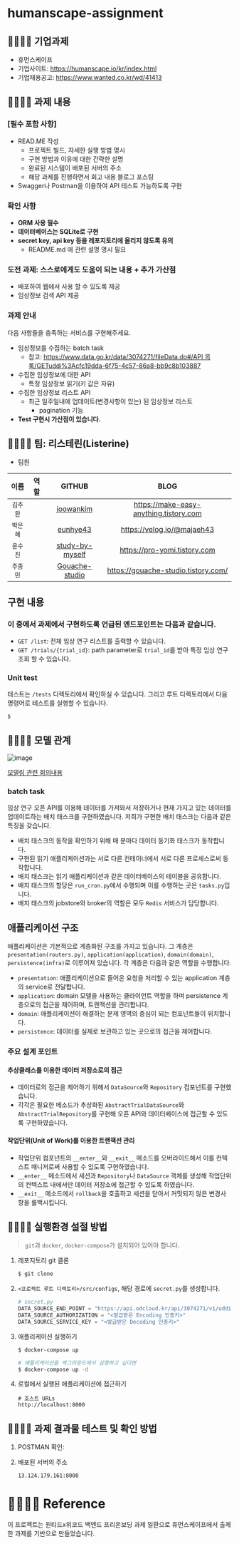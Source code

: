 # humanscape-assignment

## 👨‍👨‍👧‍👦 기업과제
- 휴먼스케이프
- 기업사이트: https://humanscape.io/kr/index.html
- 기업채용공고: https://www.wanted.co.kr/wd/41413

## 👨‍👨‍👧‍👦 과제 내용

### **[필수 포함 사항]**

- READ.ME 작성
    - 프로젝트 빌드, 자세한 실행 방법 명시
    - 구현 방법과 이유에 대한 간략한 설명
    - 완료된 시스템이 배포된 서버의 주소
    - 해당 과제를 진행하면서 회고 내용 블로그 포스팅
- Swagger나 Postman을 이용하여 API 테스트 가능하도록 구현

### 확인 사항

- **ORM 사용 필수**
- **데이터베이스는 SQLite로 구현**
- **secret key, api key 등을 레포지토리에 올리지 않도록 유의**
    - README.md 에 관련 설명 명시 필요

### 도전 과제: 스스로에게도 도움이 되는 내용 + 추가 가산점

- 배포하여 웹에서 사용 할 수 있도록 제공
- 임상정보 검색 API 제공

### 과제 안내

다음 사항들을 충족하는 서비스를 구현해주세요.

- 임상정보를 수집하는 batch task
    - 참고: [https://www.data.go.kr/data/3074271/fileData.do#/API 목록/GETuddi%3Acfc19dda-6f75-4c57-86a8-bb9c8b103887](https://www.data.go.kr/data/3074271/fileData.do#/API%20%EB%AA%A9%EB%A1%9D/GETuddi%3Acfc19dda-6f75-4c57-86a8-bb9c8b103887)
- 수집한 임상정보에 대한 API
    - 특정 임상정보 읽기(키 값은 자유)
- 수집한 임상정보 리스트 API
    - 최근 일주일내에 업데이트(변경사항이 있는) 된 임상정보 리스트
        - pagination 기능
- **Test 구현시 가산점이 있습니다.**

## 👨‍👨‍👧‍👦 팀: 리스테린(Listerine)

* 팀원

| 이름 | 역할 | GITHUB | BLOG |
| :---: | :---: | :---: | :---: |
| `김주완` |  | [joowankim](https://github.com/joowankim) | https://make-easy-anything.tistory.com |
| `박은혜` |  | [eunhye43](https://github.com/eunhye43) | https://velog.io/@majaeh43 |
| `윤수진` |  | [study-by-myself](https://github.com/study-by-myself)| https://pro-yomi.tistory.com |
| `주종민` |  | [Gouache-studio](https://github.com/Gouache-studio) | https://gouache-studio.tistory.com/ |

## 구현 내용

### 이 중에서 과제에서 구현하도록 언급된 엔드포인트는 다음과 같습니다.

- `GET /list`: 전체 임상 연구 리스트를 출력할 수 있습니다. 
- `GET /trials/{trial_id}`: path parameter로 `trial_id`를 받아 특정 임상 연구 조회 할 수 있습니다.

### Unit test

테스트는 `/tests` 디렉토리에서 확인하실 수 있습니다. 그리고 루트 디렉토리에서 다음 명령어로 테스트를 실행할 수 있습니다.

```commandline
$ 
```

## 👨‍👨‍👧‍👦 모델 관계

![image](https://user-images.githubusercontent.com/32446834/141780326-f5aa1c00-d417-4452-aeef-a6c2f2ca6fdb.png)

[모델링 관련 회의내용](https://github.com/Pre-Onboarding-Listerine/humanscape-assignment.wiki.git)

### batch task

임상 연구 오픈 API를 이용해 데이터를 가져와서 저장하거나 현재 가지고 있는 데이터를 업데이트하는 배치 태스크를 구현하였습니다.
저희가 구현한 배치 태스크는 다음과 같은 특징을 갖습니다.

- 배치 태스크의 동작을 확인하기 위해 매 분마다 데이터 동기화 태스크가 동작합니다.
- 구현된 읽기 애플리케이션과는 서로 다른 컨테이너에서 서로 다른 프로세스로써 동작합니다.
- 배치 태스크는 읽기 애플리케이션과 같은 데이터베이스의 테이블을 공유합니다.
- 배치 태스크의 할당은 `run_cron.py`에서 수행되며 이를 수행하는 곳은 `tasks.py`입니다.
- 배치 태스크의 jobstore와 broker의 역할은 모두 `Redis` 서비스가 담당합니다.

## 애플리케이션 구조

애플리케이션은 기본적으로 계층화된 구조를 가지고 있습니다. 그 계층은 `presentation(routers.py)`, `application(application)`, `domain(domain)`, `persistence(infra)`로 이루어져 있습니다.
각 계층은 다음과 같은 역할을 수행합니다.

- `presentation`: 애플리케이션으로 들어온 요청을 처리할 수 있는 application 계층의 service로 전달합니다.
- `application`: domain 모델을 사용하는 클라이언트 역할을 하며 persistence 계층으로의 접근을 제어하며, 트랜잭션을 관리합니다.
- `domain`: 애플리케이션이 해결하는 문제 영역의 중심이 되는 컴포넌트들이 위치합니다.
- `persistence`: 데이터를 실제로 보관하고 있는 곳으로의 접근을 제어합니다.

### 주요 설계 포인트

#### 추상클래스를 이용한 데이터 저장소로의 접근

- 데이터로의 접근을 제어하기 위해서 `DataSource`와 `Repository` 컴포넌트를 구현했습니다.
-  각각은 필요한 메소드가 추상화된 `AbstractTrialDataSource`와 `AbstractTrialRepository`를 구현해 오픈 API와 데이터베이스에 접근할 수 있도록 구현하였습니다.

#### 작업단위(Unit of Work)를 이용한 트랜잭션 관리

- 작업단위 컴포넌트의 `__enter__`와 `__exit__` 메소드를 오버라이드해서 이를 컨텍스트 매니저로써 사용할 수 있도록 구현하였습니다.
- `__enter__` 메소드에서 세션과 `Repository`나 `DataSource` 객체를 생성해 작업단위의 컨텍스트 내에서만 데이터 저장소에 접근할 수 있도록 하였습니다.
- `__exit__` 메소드에서 `rollback`을 호출하고 세션을 닫아서 커밋되지 않은 변경사항을 롤백시킵니다.

## 👨‍👨‍👧‍👦 실행환경 설절 방법

> `git`과 `docker`, `docker-compose`가 설치되어 있어야 합니다.

1. 레포지토리 git 클론

    ```bash
    $ git clone 
    ```
   
2. `<프로젝트 루트 디렉토리>/src/configs`, 해당 경로에 `secret.py`를 생성합니다.

    ```python
    # secret.py
    DATA_SOURCE_END_POINT = "https://api.odcloud.kr/api/3074271/v1/uddi:cfc19dda-6f75-4c57-86a8-bb9c8b103887"
    DATA_SOURCE_AUTHORIZATION = "<발급받은 Encoding 인증키>"
    DATA_SOURCE_SERVICE_KEY = "<발급받은 Decoding 인증키>"
    ```

3. 애플리케이션 실행하기

    ```bash
    $ docker-compose up

    # 애플리케이션을 백그라운드에서 실행하고 싶다면
    $ docker-compose up -d
    ```

4. 로컬에서 실행된 애플리케이션에 접근하기

    ```commandline
    # 호스트 URLs
    http://localhost:8000
    ```

## 👨‍👨‍👧‍👦 과제 결과물 테스트 및 확인 방법

1. POSTMAN 확인: 

2. 배포된 서버의 주소

    ```commandline
    13.124.179.161:8000
    ```

# 👨‍👨‍👧‍👦 Reference

이 프로젝트는 원티드x위코드 백엔드 프리온보딩 과제 일환으로 휴먼스케이프에서 출제한 과제를 기반으로 만들었습니다.

